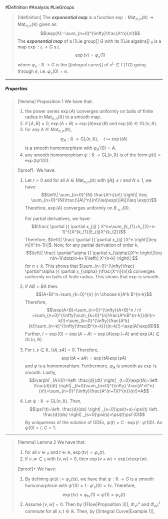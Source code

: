 #Definition #Analysis #LieGroups 

> [!definition]
> The ***exponential map*** is a function $\exp:\text{Mat}_{n,n}(\mathbb{R})\to \text{Mat}_{n,n}(\mathbb{R})$ given as: $$\exp(A):=\sum_{n=0}^{\infty}\frac{A^n}{n!}$$
> The ***exponential map*** of a [[Lie group]] $G$ with its [[Lie algebra]] $\mathfrak{g}$ is a map $\exp:\mathfrak{g}\to G$ s.t. $$\exp(v)=\varphi_{v}(1)$$where $\varphi_{v}:\mathbb{R}\to G$ is the [[integral curve]] of $v^L\in \Gamma(\text{T}G)$ going through $e$, i.e. $\varphi_{v}(0)=e$.
---
##### Properties
> [!lemma] Proposition 1
> We have that:
> 1. the power series $\exp(A)$ converges uniformly on balls of finite radius in $\text{Mat}_{n,n}(\mathbb{R})$ to a smooth map.
> 2. if $[A,B]=0$, $\exp(A+B)=\exp(A)\exp(B)$ and $\exp(A)\in \text{GL}(n,\mathbb{R})$.
> 3. for any $A\in \text{Mat}_{n,n}(\mathbb{R})$, $$\varphi_{A}:\mathbb{R}\to \text{GL}(n,\mathbb{R}),\quad t\mapsto \exp(tA)$$is a smooth homomorphism with $\varphi_{A}'(0)=A$. 
> 4. any smooth homomorphism $\psi:\mathbb{R}\to \text{GL}(n,\mathbb{R})$ is of the form $\psi(t)=\exp(t\psi'(0))$.

> [!proof]-
> We have:
> 1. Let $r>0$ and for all $A\in \text{Mat}_{n,n}(\mathbb{R})$ with $\|A\|\leq r$ and $N\geq 1$, we have: $$\left\| \sum_{n=0}^{N} \frac{A^n}{n!} \right\| \leq \sum_{n=0}^{N}\frac{\|A\|^n}{n!}\leq\exp(\|A\|)\leq \exp(r)$$Therefore, $\exp(A)$ converges uniformly on $B_{\leq r}(0)$.
>    
>    For partial derivatives, we have:$$\frac{ \partial  }{ \partial x_{ij} } X^n=\sum_{k_{1}+k_{2}=n-1}^{}X^{k_{1}}E_{ij}X^{k_{2}}$$Therefore, $\left\| \frac{ \partial  }{ \partial x_{ij} }X^n \right\|\leq n\|X^{n-1}\|$. Now, for any partial derivation of order $k$, $$\left\| \frac{ \partial^\alpha }{ \partial x_{\alpha}}X^n  \right\|\leq n(n-1)\dots(n-k+1)\left\| X^{n-k} \right\|  $$for $n\geq k$. This shows that $\sum_{n=0}^{\infty}\frac{ \partial^\alpha }{ \partial x_{\alpha} }\frac{X^n}{n!}$ converges uniformly on balls of finite radius. This shows that $\exp$ is smooth.
> 2. if $AB=BA$ then: $$(A+B)^n=\sum_{k=0}^{n} {n \choose k}A^k B^{n-k}$$Therefore, $$\exp(A+B)=\sum_{n=0}^{\infty}(A+B)^n / n! =\sum_{n=0}^{\infty}\sum_{k=0}^{n}\frac{A^kB^{n-k}}{k!(n-k)!}=\sum_{k=0}^{\infty}\frac{A^k}{k!}\sum_{n=k}^{\infty}\frac{B^{n-k}}{(n-k)!}=\exp(A)\exp(B)$$Further, $I=\exp(0)=\exp(A-A)=\exp(A)\exp(-A)$ and $\exp(A)\in \text{GL}(n,\mathbb{R})$.
> 3. For $t,s\in \mathbb{R}$, $[tA,sA]=0$. Therefore, $$\exp(tA+sA)=\exp(tA)\exp(sA)$$and $\varphi$ is a homomorphism. Furthermore, $\varphi_{A}$ is smooth as $\exp$ is smooth. Lastly, $$\varphi'_{A}(0)=\left. \frac{d}{dt} \right| _{t=0}\exp(tA)=\left. \frac{d}{dt} \right| _{t=0}\sum_{n=0}^{\infty} \frac{A^nt^n}{n!}=\sum_{n=0}^{\infty}\frac{A^{n+1}0^{n}}{n!}=A$$
> 4. Let $\psi:\mathbb{R}\to \text{GL}(n,\mathbb{R})$. Then, $$\psi'(t)=\left. \frac{d}{ds} \right| _{s=0}\psi(t+s)=\psi(t) \left. \frac{d}{ds} \right| _{s=0}\psi(s)=\psi(t)\psi'(0)$$By uniqueness of the solution of ODEs, $\psi(t)=C\cdot \exp(t\cdot \psi'(0))$. As $\psi(0)=I$, $C=1$. 
---
> [!lemma] Lemma 2
> We have that:
> 1. for all $v\in \mathfrak{g}$ and $t\in \mathbb{R}$, $\exp(tv)=\varphi_{v}(t)$.
> 2. if $v,w\in \mathfrak{g}$ with $[v,w]=0$, then $\exp(v+w)=\exp(v)\exp(w)$.

> [!proof]+
> We have:
> 1. By defining $\psi(s):=\varphi_{v}(ts)$, we have that $\psi:\mathbb{R}\to G$ is a smooth homomorphism with $\psi'(0)=t\cdot\varphi'_{v}(0)=tv$. Therefore, $$\exp(tv)=\varphi_{tv}(1)=\psi(1)=\varphi_{v}(t)$$
> 2. Assume $[v,w]=0$. Then by [[Flow|Proposition 3]], $\Phi_{v^L}^s$ and $\Phi_{w^L}^t$ commute for all $s,t\in \mathbb{R}$. Then, by [[Integral Curve|Example 1]], 
